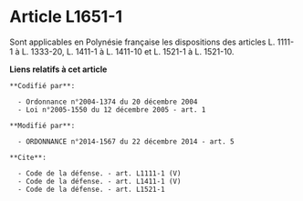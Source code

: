 # Article L1651-1

Sont applicables en Polynésie française les dispositions des articles L. 1111-1 à L. 1333-20, L. 1411-1 à L. 1411-10 et L.
1521-1 à L. 1521-10.

**Liens relatifs à cet article**

	**Codifié par**:

	  - Ordonnance n°2004-1374 du 20 décembre 2004
	  - Loi n°2005-1550 du 12 décembre 2005 - art. 1

	**Modifié par**:

	  - ORDONNANCE n°2014-1567 du 22 décembre 2014 - art. 5

	**Cite**:

	  - Code de la défense. - art. L1111-1 (V)
	  - Code de la défense. - art. L1411-1 (V)
	  - Code de la défense. - art. L1521-1
